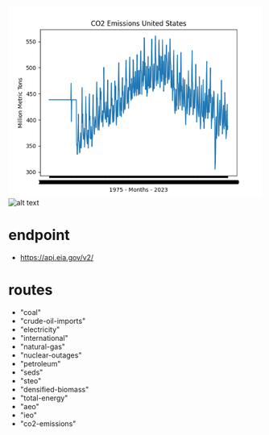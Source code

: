 
![alt text](https://github.com/nand0p/heat/blob/master/eia/pollution.png?raw=true)
![alt text](https://github.com/nand0p/heat/blob/master/eia/us-carbon-datahub-io?raw=true)

# endpoint
- https://api.eia.gov/v2/

# routes
- "coal"
- "crude-oil-imports"
- "electricity"
- "international"
- "natural-gas"
- "nuclear-outages"
- "petroleum"
- "seds"
- "steo"
- "densified-biomass"
- "total-energy"
- "aeo"
- "ieo"
- "co2-emissions"
